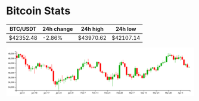 # Bitcoin Stats

BTC/USDT|24h change|24h high|24h low|
|---|---|---|---|
|$42352.48|-2.86%|$43970.62|$42107.14|

<img src="./chart.svg">
